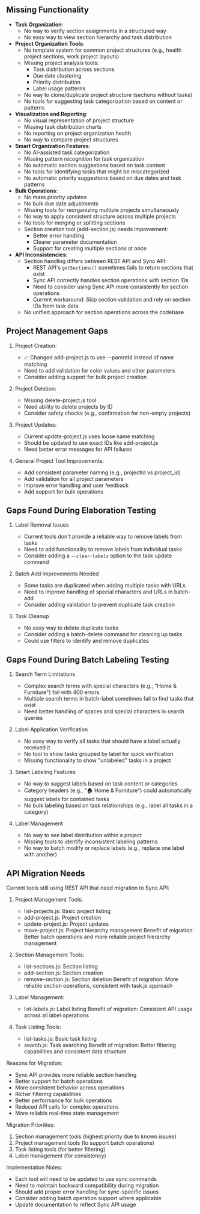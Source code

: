 ## Missing Functionality

- **Task Organization**: 
  - No way to verify section assignments in a structured way
  - No easy way to view section hierarchy and task distribution 
- **Project Organization Tools**:
  - No template system for common project structures (e.g., health project sections, work project layouts)
  - Missing project analysis tools:
    - Task distribution across sections
    - Due date clustering
    - Priority distribution
    - Label usage patterns
  - No way to clone/duplicate project structure (sections without tasks)
  - No tools for suggesting task categorization based on content or patterns
- **Visualization and Reporting**:
  - No visual representation of project structure
  - Missing task distribution charts
  - No reporting on project organization health
  - No way to compare project structures
- **Smart Organization Features**:
  - No AI-assisted task categorization
  - Missing pattern recognition for task organization
  - No automatic section suggestions based on task content
  - No tools for identifying tasks that might be miscategorized
  - No automatic priority suggestions based on due dates and task patterns
- **Bulk Operations**:
  - No mass priority updates
  - No bulk due date adjustments
  - Missing tools for reorganizing multiple projects simultaneously
  - No way to apply consistent structure across multiple projects
  - No tools for merging or splitting sections 
  - Section creation tool (add-section.js) needs improvement:
    - Better error handling
    - Clearer parameter documentation
    - Support for creating multiple sections at once 
- **API Inconsistencies**:
  - Section handling differs between REST API and Sync API:
    - REST API's `getSections()` sometimes fails to return sections that exist
    - Sync API correctly handles section operations with section IDs
    - Need to consider using Sync API more consistently for section operations
    - Current workaround: Skip section validation and rely on section IDs from task data
  - No unified approach for section operations across the codebase 

## Project Management Gaps

1. Project Creation:
   - ✅ Changed add-project.js to use --parentId instead of name matching
   - Need to add validation for color values and other parameters
   - Consider adding support for bulk project creation

2. Project Deletion:
   - Missing delete-project.js tool
   - Need ability to delete projects by ID
   - Consider safety checks (e.g., confirmation for non-empty projects)

3. Project Updates:
   - Current update-project.js uses loose name matching
   - Should be updated to use exact IDs like add-project.js
   - Need better error messages for API failures

4. General Project Tool Improvements:
   - Add consistent parameter naming (e.g., projectId vs project_id)
   - Add validation for all project parameters
   - Improve error handling and user feedback
   - Add support for bulk operations 

## Gaps Found During Elaboration Testing

1. Label Removal Issues
   - Current tools don't provide a reliable way to remove labels from tasks
   - Need to add functionality to remove labels from individual tasks
   - Consider adding a `--clear-labels` option to the task update command

2. Batch Add Improvements Needed
   - Some tasks are duplicated when adding multiple tasks with URLs
   - Need to improve handling of special characters and URLs in batch-add
   - Consider adding validation to prevent duplicate task creation

3. Task Cleanup
   - No easy way to delete duplicate tasks
   - Consider adding a batch-delete command for cleaning up tasks
   - Could use filters to identify and remove duplicates 

## Gaps Found During Batch Labeling Testing

1. Search Term Limitations
   - Complex search terms with special characters (e.g., "Home & Furniture") fail with 400 errors
   - Multiple search terms in batch-label sometimes fail to find tasks that exist
   - Need better handling of spaces and special characters in search queries

2. Label Application Verification
   - No easy way to verify all tasks that should have a label actually received it
   - No tool to show tasks grouped by label for quick verification
   - Missing functionality to show "unlabeled" tasks in a project

3. Smart Labeling Features
   - No way to suggest labels based on task content or categories
   - Category headers (e.g., "🏠 Home & Furniture") could automatically suggest labels for contained tasks
   - No bulk labeling based on task relationships (e.g., label all tasks in a category)

4. Label Management
   - No way to see label distribution within a project
   - Missing tools to identify inconsistent labeling patterns
   - No way to batch modify or replace labels (e.g., replace one label with another)

## API Migration Needs

Current tools still using REST API that need migration to Sync API:

1. Project Management Tools:
   - list-projects.js: Basic project listing
   - add-project.js: Project creation
   - update-project.js: Project updates
   - move-project.js: Project hierarchy management
   Benefit of migration: Better batch operations and more reliable project hierarchy management

2. Section Management Tools:
   - list-sections.js: Section listing
   - add-section.js: Section creation
   - remove-section.js: Section deletion
   Benefit of migration: More reliable section operations, consistent with task.js approach

3. Label Management:
   - list-labels.js: Label listing
   Benefit of migration: Consistent API usage across all label operations

4. Task Listing Tools:
   - list-tasks.js: Basic task listing
   - search.js: Task searching
   Benefit of migration: Better filtering capabilities and consistent data structure

Reasons for Migration:
- Sync API provides more reliable section handling
- Better support for batch operations
- More consistent behavior across operations
- Richer filtering capabilities
- Better performance for bulk operations
- Reduced API calls for complex operations
- More reliable real-time state management

Migration Priorities:
1. Section management tools (highest priority due to known issues)
2. Project management tools (to support batch operations)
3. Task listing tools (for better filtering)
4. Label management (for consistency)

Implementation Notes:
- Each tool will need to be updated to use sync commands
- Need to maintain backward compatibility during migration
- Should add proper error handling for sync-specific issues
- Consider adding batch operation support where applicable
- Update documentation to reflect Sync API usage 